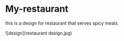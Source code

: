 # My-restaurant
this is a design for restaurant that serves spicy meals.

![design](restaurant design.jpg)

